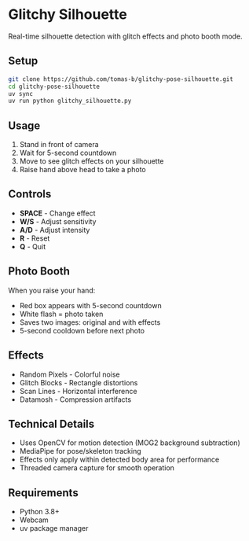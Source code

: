 # Glitchy Silhouette

Real-time silhouette detection with glitch effects and photo booth mode.

## Setup

```bash
git clone https://github.com/tomas-b/glitchy-pose-silhouette.git
cd glitchy-pose-silhouette
uv sync
uv run python glitchy_silhouette.py
```

## Usage

1. Stand in front of camera
2. Wait for 5-second countdown
3. Move to see glitch effects on your silhouette
4. Raise hand above head to take a photo

## Controls

- **SPACE** - Change effect
- **W/S** - Adjust sensitivity  
- **A/D** - Adjust intensity
- **R** - Reset
- **Q** - Quit

## Photo Booth

When you raise your hand:
- Red box appears with 5-second countdown
- White flash = photo taken
- Saves two images: original and with effects
- 5-second cooldown before next photo

## Effects

- Random Pixels - Colorful noise
- Glitch Blocks - Rectangle distortions  
- Scan Lines - Horizontal interference
- Datamosh - Compression artifacts

## Technical Details

- Uses OpenCV for motion detection (MOG2 background subtraction)
- MediaPipe for pose/skeleton tracking
- Effects only apply within detected body area for performance
- Threaded camera capture for smooth operation

## Requirements

- Python 3.8+
- Webcam
- uv package manager